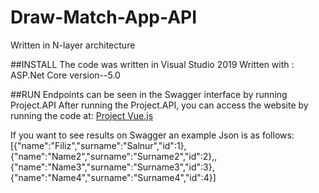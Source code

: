 # Draw-Match-App-API
Written in N-layer architecture

##INSTALL
The code was written in Visual Studio 2019
Written with : ASP.Net Core version--5.0 

##RUN
Endpoints can be seen in the Swagger interface by running Project.API
After running the Project.API, you can access the website by running the code at: [Project Vue.js](https://github.com/filizsalnur/Draw-Match-App-Vue.js)


If you want to see results on Swagger an example Json is as follows:
[{"name":"Filiz","surname":"Salnur","id":1},{"name":"Name2","surname":"Surname2","id":2},,{"name":"Name3","surname":"Surname3","id":3},{"name":"Name4","surname":"Surname4","id":4}]

